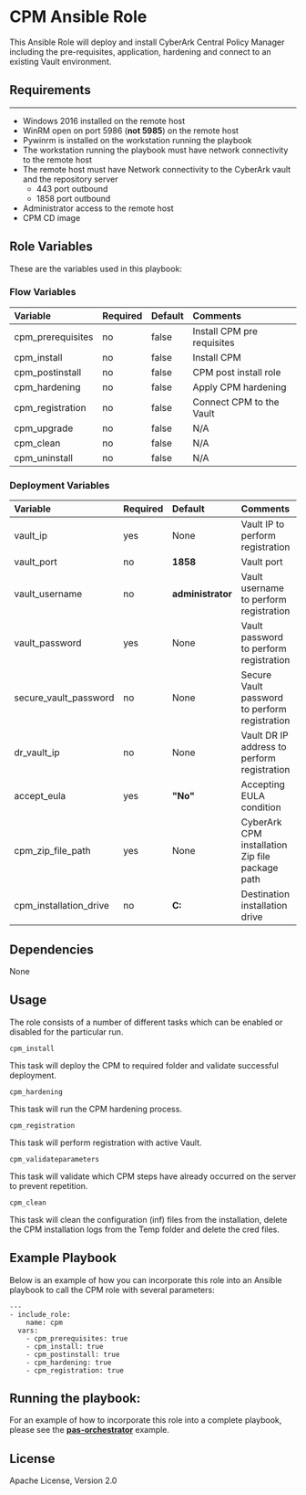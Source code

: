 # CPM Ansible Role
This Ansible Role will deploy and install CyberArk Central Policy Manager including the pre-requisites, application, hardening and connect to an existing Vault environment.


## Requirements
------------
- Windows 2016 installed on the remote host
- WinRM open on port 5986 (**not 5985**) on the remote host 
- Pywinrm is installed on the workstation running the playbook
- The workstation running the playbook must have network connectivity to the remote host
- The remote host must have Network connectivity to the CyberArk vault and the repository server
  - 443 port outbound
  - 1858 port outbound 
- Administrator access to the remote host 
- CPM CD image


## Role Variables
These are the variables used in this playbook:

### Flow Variables
Variable                         | Required     | Default                                   | Comments
:--------------------------------|:-------------|:------------------------------------------|:---------
cpm_prerequisites                | no           | false                                     | Install CPM pre requisites
cpm_install                      | no           | false                                     | Install CPM
cpm_postinstall                  | no           | false                                     | CPM post install role
cpm_hardening                    | no           | false                                     | Apply CPM hardening 
cpm_registration                 | no           | false                                     | Connect CPM to the Vault
cpm_upgrade                      | no           | false                                     | N/A
cpm_clean                        | no           | false                                     | N/A
cpm_uninstall                    | no           | false                                     | N/A

### Deployment Variables
Variable                         | Required     | Default                                              | Comments
:--------------------------------|:-------------|:-----------------------------------------------------|:---------
vault_ip                         | yes          | None                                                 | Vault IP to perform registration
vault_port                       | no           | **1858**                                             | Vault port
vault_username                   | no           | **administrator**                                    | Vault username to perform registration
vault_password                   | yes          | None                                                 | Vault password to perform registration
secure_vault_password            | no           | None                                                 | Secure Vault password to perform registration
dr_vault_ip                      | no           | None                                                 | Vault DR IP address to perform registration
accept_eula                      | yes          | **"No"**                                             | Accepting EULA condition 
cpm_zip_file_path                | yes          | None                                                 | CyberArk CPM installation Zip file package path
cpm_installation_drive           | no           | **C:**                                               | Destination installation drive

## Dependencies
None

## Usage
The role consists of a number of different tasks which can be enabled or disabled for the particular
run.

`cpm_install`

This task will deploy the CPM to required folder and validate successful deployment.

`cpm_hardening`

This task will run the CPM hardening process.

`cpm_registration`

This task will perform registration with active Vault.

`cpm_validateparameters`

This task will validate which CPM steps have already occurred on the server to prevent repetition.

`cpm_clean`

This task will clean the configuration (inf) files from the installation, delete the
CPM installation logs from the Temp folder and delete the cred files.

## Example Playbook
Below is an example of how you can incorporate this role into an Ansible playbook
to call the CPM role with several parameters:

```
---
- include_role:
    name: cpm
  vars:
    - cpm_prerequisites: true
    - cpm_install: true
    - cpm_postinstall: true
    - cpm_hardening: true
    - cpm_registration: true
```

## Running the  playbook:
For an example of how to incorporate this role into a complete playbook, please see the
**[pas-orchestrator](https://github.com/cyberark/pas-orchestrator)** example.

## License
Apache License, Version 2.0

